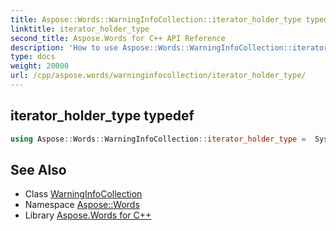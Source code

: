 ```yaml
---
title: Aspose::Words::WarningInfoCollection::iterator_holder_type typedef
linktitle: iterator_holder_type
second_title: Aspose.Words for C++ API Reference
description: 'How to use Aspose::Words::WarningInfoCollection::iterator_holder_type typedef of Aspose::Words::WarningInfoCollection class in C++.'
type: docs
weight: 20000
url: /cpp/aspose.words/warninginfocollection/iterator_holder_type/
---
```

## iterator_holder_type typedef




```cpp
using Aspose::Words::WarningInfoCollection::iterator_holder_type =  System::Collections::Generic::List<System::SharedPtr<Aspose::Words::WarningInfo> >
```

## See Also

* Class [WarningInfoCollection](../)
* Namespace [Aspose::Words](../../)
* Library [Aspose.Words for C++](../../../)
